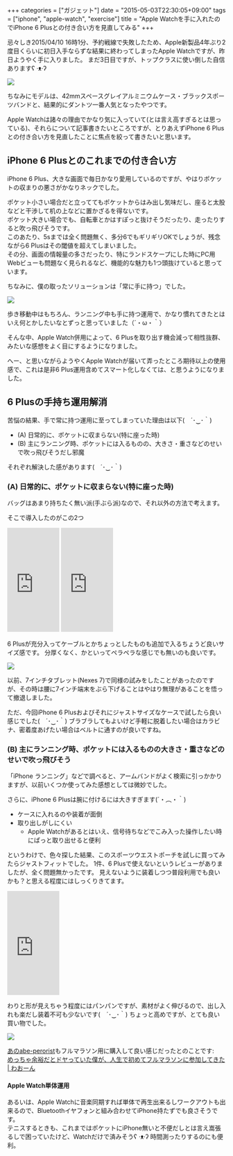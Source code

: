 +++
categories = ["ガジェット"]
date = "2015-05-03T22:30:05+09:00"
tags = ["iphone", "apple-watch", "exercise"]
title = "Apple Watchを手に入れたのでiPhone 6 Plusとの付き合い方を見直してみる"
+++

忌々しき2015/04/10 16時1分、予約戦線で失敗したため、Apple新製品4年ぶり2度目くらいに初日入手ならずな結果に終わってしまったApple Watchですが、昨日ようやく手に入りました。
まだ3日目ですが、トップクラスに使い倒した自信ありますʕ ·ᴥ·ʔ

![](/images/post/apple-watch.jpg)

ちなみにモデルは、42mmスペースグレイアルミニウムケース・ブラックスポーツバンドと、結果的にダントツ一番人気となったやつです。

Apple Watchは諸々の理由でかなり気に入っていて(とは言え高すぎるとは思っている)、それらについて記事書きたいところですが、とりあえずiPhone 6 Plusとの付き合い方を見直したことに焦点を絞って書きたいと思います。

## iPhone 6 Plusとのこれまでの付き合い方

iPhone 6 Plus、大きな画面で毎日かなり愛用しているのですが、やはりポケットの収まりの悪さがかなりネックでした。

<!-- more -->

ポケット小さい場合だと立っててもポケットからはみ出し気味だし、座ると太股などと干渉して机の上などに置かざるを得ないです。  
ポケット大きい場合でも、自転車とかはすぽっと抜けそうだったり、走ったりすると吹っ飛びそうです。  
このあたり、5sまでは全く問題無く、多分6でもギリギリOKでしょうが、残念ながら6 Plusはその閾値を超えてしまいました。  
その分、画面の情報量の多さだったり、特にランドスケープにした時にPC用Webビューも問題なく見られるなど、機能的な魅力も1つ頭抜けていると思っています。

ちなみに、僕の取ったソリューションは「常に手に持つ」でした。

![](/images/post/left-hand.jpg)

歩き移動中はもちろん、ランニング中も手に持つ運用で、かなり慣れてきたとはいえ何とかしたいなとずっと思っていました（´・ω・｀）

そんな中、Apple Watch併用によって、6 Plusを取り出す機会減って相性抜群、みたいな感想をよく目にするようになりました。

へー、と思いながらようやくApple Watchが届いて弄ったところ期待以上の使用感で、これは是非6 Plus運用含めてスマート化しなくては、と思うようになりました。

## 6 Plusの手持ち運用解消

苦悩の結果、手で常に持つ運用に至ってしまっていた理由は以下(　´･‿･｀)

- (A) 日常的に、ポケットに収まらない(特に座った時)
- (B) 主にランニング時、ポケットには入るものの、大きさ・重さなどのせいで吹っ飛びそうだし邪魔

それぞれ解決した感があります(　´･‿･｀)

### (A) 日常的に、ポケットに収まらない(特に座った時)

バッグはあまり持ちたく無い派(手ぶら派)なので、それ以外の方法で考えます。

そこで導入したのがこの2つ

<iframe src="http://rcm-fe.amazon-adsystem.com/e/cm?lt1=_blank&bc1=000000&IS2=1&bg1=FFFFFF&fc1=000000&lc1=0000FF&t=mono0926-22&o=9&p=8&l=as4&m=amazon&f=ifr&ref=ss_til&asins=B00OQ4BWXU" style="width:120px;height:240px;" scrolling="no" marginwidth="0" marginheight="0" frameborder="0"></iframe>

<iframe src="http://rcm-fe.amazon-adsystem.com/e/cm?lt1=_blank&bc1=000000&IS2=1&bg1=FFFFFF&fc1=000000&lc1=0000FF&t=mono0926-22&o=9&p=8&l=as4&m=amazon&f=ifr&ref=ss_til&asins=B004WHU7XM" style="width:120px;height:240px;" scrolling="no" marginwidth="0" marginheight="0" frameborder="0"></iframe>

6 Plusが充分入ってケーブルとかちょっとしたものも追加で入るちょうど良いサイズ感です。
分厚くなく、かといってペラペラな感じでも無いのも良いです。

![](/images/post/iphone-6plus-case.jpg)


以前、7インチタブレット(Nexes 7)で同様の試みをしたことがあったのですが、その時は腰に7インチ端末をぶら下げることはやはり無理があることを悟って撤退しました。

ただ、今回iPhone 6 Plusおよびそれにジャストサイズなケースで試したら良い感じでした(　´･‿･｀)
ブラブラしてもよいけど手軽に脱着したい場合はカラビナ、密着度あげたい場合はベルトに通すのが良いですね。

### (B) 主にランニング時、ポケットには入るものの大きさ・重さなどのせいで吹っ飛びそう

「iPhone ランニング」などで調べると、アームバンドがよく検索に引っかかりますが、以前いくつか使ってみた感想としては微妙でした。
    
さらに、iPhone 6 Plusは腕に付けるには大きすぎます(´・︵・｀)  

- ケースに入れるのや装着が面倒
- 取り出しがしにくい
    - Apple Watchがあるとはいえ、信号待ちなどでこみ入った操作したい時にぱっと取り出せると便利

というわけで、色々探した結果、このスポーツウエストポーチを試しに買ってみたらジャストフィットでした。
1件、6 Plusで使えないというレビューがありましたが、全く問題無かったです。
見えないように装着しつつ普段利用でも良いかも？と思える程度にはしっくりきてます。

<iframe src="http://rcm-fe.amazon-adsystem.com/e/cm?lt1=_blank&bc1=000000&IS2=1&bg1=FFFFFF&fc1=000000&lc1=0000FF&t=mono0926-22&o=9&p=8&l=as4&m=amazon&f=ifr&ref=ss_til&asins=B00JF9EAHQ" style="width:120px;height:240px;" scrolling="no" marginwidth="0" marginheight="0" frameborder="0"></iframe>

わりと形が見えちゃう程度にはパンパンですが、素材がよく伸びるので、出し入れも楽だし装着不可も少ないです(　´･‿･｀)
ちょっと高めですが、とても良い買い物でした。

![](/images/post/west-case.jpg)

[あのabe-perorist](http://qiita.com/abe-perorist)もフルマラソン用に購入して良い感じだったとのことです:  
[めっちゃ余裕だとドヤっていた僕が、人生で初めてフルマラソンに参加してきた | わおーん](http://ookami.tokyo/blog/archives/986)

#### Apple Watch単体運用

あるいは、Apple Watchに音楽同期すれば単体で再生出来るしワークアウトも出来るので、Bluetoothイヤフォンと組み合わせてiPhone持たずでも良さそうです。  
テニスするときも、これまではポケットにiPhone無いと不便だしとは言え嵩張るしで困っていたけど、Watchだけで済みそうʕ ·ᴥ·ʔ 時間測ったりするのにも便利。

